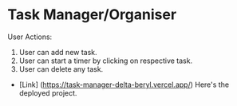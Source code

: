 # Task Manager/Organiser

 User Actions:
1) User can add new task.
2) User can start a timer by clicking on respective task.
3) User can delete any task.

- [Link] (https://task-manager-delta-beryl.vercel.app/) Here's the deployed project.

